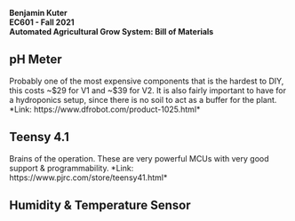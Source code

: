 **Benjamin Kuter**  
**EC601 - Fall 2021**  
**Automated Agricultural Grow System: Bill of Materials**  


<h2>pH Meter</h2>
Probably one of the most expensive components that is the hardest to DIY, this costs ~$29 for V1 and ~$39 for V2. It is also fairly important to have for a hydroponics setup, since there is no soil to act as a buffer for the plant.  
*Link: https://www.dfrobot.com/product-1025.html*  

<h2>Teensy 4.1</h2>
Brains of the operation. These are very powerful MCUs with very good support & programmability.  
*Link: https://www.pjrc.com/store/teensy41.html*  

<h2>Humidity & Temperature Sensor</h2>
